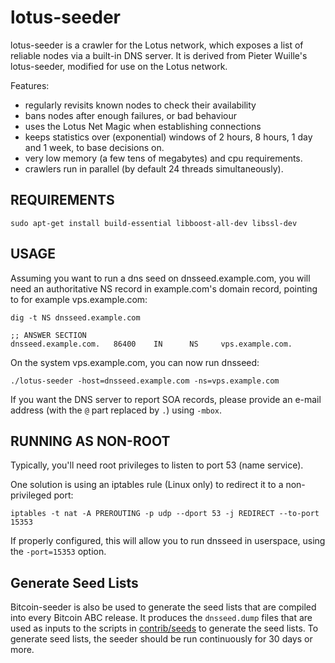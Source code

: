 lotus-seeder
==============

lotus-seeder is a crawler for the Lotus network, which exposes a list
of reliable nodes via a built-in DNS server. It is derived from Pieter Wuille's
lotus-seeder, modified for use on the Lotus network.

Features:
* regularly revisits known nodes to check their availability
* bans nodes after enough failures, or bad behaviour
* uses the Lotus Net Magic when establishing connections
* keeps statistics over (exponential) windows of 2 hours, 8 hours,
  1 day and 1 week, to base decisions on.
* very low memory (a few tens of megabytes) and cpu requirements.
* crawlers run in parallel (by default 24 threads simultaneously).

REQUIREMENTS
------------

    sudo apt-get install build-essential libboost-all-dev libssl-dev

USAGE
-----

Assuming you want to run a dns seed on dnsseed.example.com, you will
need an authoritative NS record in example.com's domain record, pointing
to for example vps.example.com:

    dig -t NS dnsseed.example.com

    ;; ANSWER SECTION
    dnsseed.example.com.   86400    IN      NS     vps.example.com.

On the system vps.example.com, you can now run dnsseed:

    ./lotus-seeder -host=dnsseed.example.com -ns=vps.example.com

If you want the DNS server to report SOA records, please provide an
e-mail address (with the `@` part replaced by `.`) using `-mbox`.


RUNNING AS NON-ROOT
-------------------

Typically, you'll need root privileges to listen to port 53 (name service).

One solution is using an iptables rule (Linux only) to redirect it to
a non-privileged port:

    iptables -t nat -A PREROUTING -p udp --dport 53 -j REDIRECT --to-port 15353

If properly configured, this will allow you to run dnsseed in userspace, using
the `-port=15353` option.

Generate Seed Lists
-------------------

Bitcoin-seeder is also be used to generate the seed lists that are compiled
into every Bitcoin ABC release. It produces the `dnsseed.dump` files that are
used as inputs to the scripts in [contrib/seeds](/contrib/seeds) to generate
the seed lists. To generate seed lists, the seeder should be run continuously
for 30 days or more.

